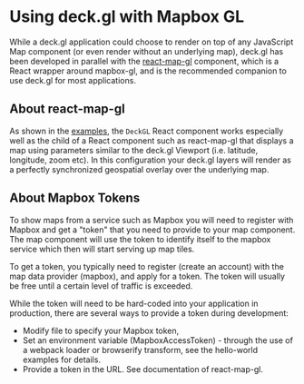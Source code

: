 # Using deck.gl with Mapbox GL

While a deck.gl application could choose to render on top of any JavaScript Map component (or even render without an underlying map), deck.gl has been developed in parallel with the [react-map-gl](https://github.com/uber/react-map-gl) component, which is a React wrapper around mapbox-gl, and is the recommended companion to use deck.gl for most applications.

## About react-map-gl

As shown in the [examples](https://github.com/uber/deck.gl/tree/5.1-release/examples/), the `DeckGL` React component works especially well as the child of a React component such as react-map-gl that displays a map using parameters similar to the deck.gl Viewport (i.e. latitude, longitude, zoom etc). In this configuration your deck.gl layers will render as a perfectly synchronized geospatial overlay over the underlying map.

## About Mapbox Tokens

To show maps from a service such as Mapbox you will need to register with Mapbox and get a "token" that you need to provide to your map component. The map component will use the token to identify itself to the mapbox service which then will start serving up map tiles.

To get a token, you typically need to register (create an account) with the map data provider (mapbox), and apply for a token. The token will usually be free until a certain level of traffic is exceeded.

While the token will need to be hard-coded into your application in production, there are several ways to provide a token during development:
* Modify file to specify your Mapbox token,
* Set an environment variable (MapboxAccessToken) - through the use of a webpack loader or browserify transform, see the hello-world examples for details.
* Provide a token in the URL. See documentation of react-map-gl.
